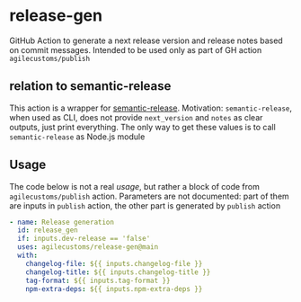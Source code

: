 # release-gen

GitHub Action to generate a next release version and release notes based on commit messages.
Intended to be used only as part of GH action `agilecustoms/publish`

## relation to semantic-release

This action is a wrapper for [semantic-release](https://github.com/semantic-release/semantic-release).
Motivation: `semantic-release`, when used as CLI, does not provide `next_version` and `notes` as clear outputs, just print everything.
The only way to get these values is to call `semantic-release` as Node.js module

## Usage

The code below is not a real _usage_, but rather a block of code from `agilecustoms/publish` action.
Parameters are not documented: part of them are inputs in `publish` action, the other part is generated by `publish` action
```yaml
- name: Release generation
  id: release_gen
  if: inputs.dev-release == 'false'
  uses: agilecustoms/release-gen@main
  with:
    changelog-file: ${{ inputs.changelog-file }}
    changelog-title: ${{ inputs.changelog-title }}
    tag-format: ${{ inputs.tag-format }}
    npm-extra-deps: ${{ inputs.npm-extra-deps }}
```

